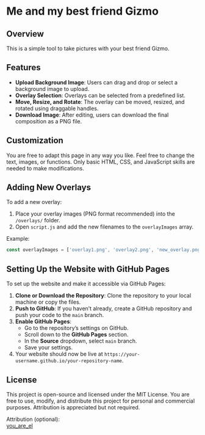 # Me and my best friend Gizmo

## Overview

This is a simple tool to take pictures with your best friend Gizmo.

## Features
- **Upload Background Image**: Users can drag and drop or select a background image to upload.
- **Overlay Selection**: Overlays can be selected from a predefined list.
- **Move, Resize, and Rotate**: The overlay can be moved, resized, and rotated using draggable handles.
- **Download Image**: After editing, users can download the final composition as a PNG file.

## Customization

You are free to adapt this page in any way you like. Feel free to change the text, images, or functions. Only basic HTML, CSS, and JavaScript skills are needed to make modifications.

## Adding New Overlays

To add a new overlay:
1. Place your overlay images (PNG format recommended) into the `/overlays/` folder.
2. Open `script.js` and add the new filenames to the `overlayImages` array.
   
Example:
```javascript
const overlayImages = ['overlay1.png', 'overlay2.png', 'new_overlay.png'];
```

## Setting Up the Website with GitHub Pages

To set up the website and make it accessible via GitHub Pages:
1. **Clone or Download the Repository**: Clone the repository to your local machine or copy the files.
2. **Push to GitHub**: If you haven’t already, create a GitHub repository and push your code to the `main` branch.
3. **Enable GitHub Pages**:
   - Go to the repository’s settings on GitHub.
   - Scroll down to the **GitHub Pages** section.
   - In the **Source** dropdown, select `main` branch.
   - Save your settings.
4. Your website should now be live at `https://your-username.github.io/your-repository-name`.

## License
This project is open-source and licensed under the MIT License. You are free to use, modify, and distribute this project for personal and commercial purposes. Attribution is appreciated but not required.

Attribution (optional):  
[you_are_el](https://x.com/you_are_el)

